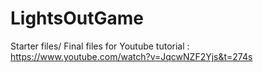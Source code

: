 # LightsOutGame

Starter files/ Final files for Youtube tutorial : https://www.youtube.com/watch?v=JqcwNZF2Yjs&t=274s
